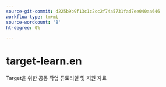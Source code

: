 ```yaml
---
source-git-commit: d225b9b9f13c1c2cc2f74a5731fad7ee040aa646
workflow-type: tm+mt
source-wordcount: '8'
ht-degree: 0%

---
```

# target-learn.en

Target을 위한 공동 작업 튜토리얼 및 지원 자료
